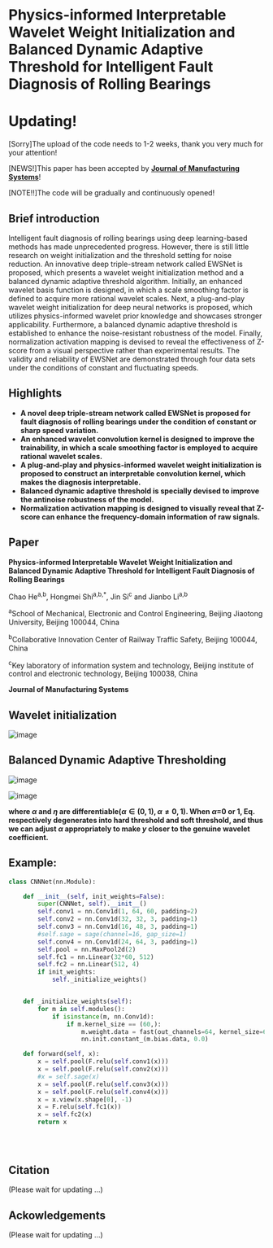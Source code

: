 # Physics-informed Interpretable Wavelet Weight Initialization and Balanced Dynamic Adaptive Threshold for Intelligent Fault Diagnosis of Rolling Bearings

# Updating!

[Sorry]The upload of the code needs to 1-2 weeks, thank you very much for your attention!

[NEWS!]This paper has been accepted by **<font color="blue">[Journal of Manufacturing Systems](https://www.sciencedirect.com/journal/journal-of-manufacturing-systems)</font>**!

[NOTE!!]The code will be gradually and continuously opened!

## Brief introduction  
Intelligent fault diagnosis of rolling bearings using deep learning-based methods has made unprecedented progress. However, there is still little research on weight initialization and the threshold setting for noise reduction. An innovative deep triple-stream network called EWSNet is proposed, which presents a wavelet weight initialization method and a balanced dynamic adaptive threshold algorithm. Initially, an enhanced wavelet basis function is designed, in which a scale smoothing factor is defined to acquire more rational wavelet scales. Next, a plug-and-play wavelet weight initialization for deep neural networks is proposed, which utilizes physics-informed wavelet prior knowledge and showcases stronger applicability. Furthermore, a balanced dynamic adaptive threshold is established to enhance the noise-resistant robustness of the model. Finally, normalization activation mapping is devised to reveal the effectiveness of Z-score from a visual perspective rather than experimental results. The validity and reliability of EWSNet are demonstrated through four data sets under the conditions of constant and fluctuating speeds.

## Highlights

- **A novel deep triple-stream network called EWSNet is proposed for fault diagnosis of rolling bearings under the condition of constant or sharp speed variation.**
- **An enhanced wavelet convolution kernel is designed to improve the trainability, in which a scale smoothing factor is employed to acquire rational wavelet scales.**
- **A plug-and-play and physics-informed wavelet weight initialization is proposed to construct an interpretable convolution kernel, which makes the diagnosis interpretable.**
- **Balanced dynamic adaptive threshold is specially devised to improve the antinoise robustness of the model.**
- **Normalization activation mapping is designed to visually reveal that Z-score can enhance the frequency-domain information of raw signals.**


## Paper
**Physics-informed Interpretable Wavelet Weight Initialization and Balanced Dynamic Adaptive Threshold for Intelligent Fault Diagnosis of Rolling Bearings**  

Chao He<sup>a,b</sup>, Hongmei Shi<sup>a,b,*</sup>, Jin Si<sup>c</sup> and Jianbo Li<sup>a,b</sup>

<sup>a</sup>School of Mechanical, Electronic and Control Engineering, Beijing Jiaotong University, Beijing 100044, China 

<sup>b</sup>Collaborative Innovation Center of Railway Traffic Safety, Beijing 100044, China 

<sup>c</sup>Key laboratory of information system and technology, Beijing institute of control and electronic technology, Beijing 100038, China  

**Journal of Manufacturing Systems**

## Wavelet initialization

![image](https://user-images.githubusercontent.com/19371493/180359513-b6fd1fb4-4c63-47ad-8d98-b8030d2ca529.png)

## Balanced Dynamic Adaptive Thresholding

![image](https://user-images.githubusercontent.com/19371493/190544070-b8a3a630-6fc4-48d4-9693-53253a40752f.png)

![image](https://user-images.githubusercontent.com/19371493/180358950-fcb9b417-7306-4fc0-b99b-5952c59b941f.png)

**where $\alpha$ and $\eta$ are differentiable($\alpha  \in \left( {0,1} \right),\alpha  \ne 0,1$). When $\alpha$=0 or 1, Eq. respectively degenerates into hard threshold and soft threshold, and thus we can adjust $\alpha$ appropriately to make $y$ closer to the genuine wavelet coefficient.**

## Example:



```python
class CNNNet(nn.Module):

    def __init__(self, init_weights=False):
        super(CNNNet, self).__init__()
        self.conv1 = nn.Conv1d(1, 64, 60, padding=2)
        self.conv2 = nn.Conv1d(32, 32, 3, padding=1)
        self.conv3 = nn.Conv1d(16, 48, 3, padding=1)
        #self.sage = sage(channel=16, gap_size=1)
        self.conv4 = nn.Conv1d(24, 64, 3, padding=1)
        self.pool = nn.MaxPool2d(2)
        self.fc1 = nn.Linear(32*60, 512)
        self.fc2 = nn.Linear(512, 4)
        if init_weights:
            self._initialize_weights()


    def _initialize_weights(self):
        for m in self.modules():
            if isinstance(m, nn.Conv1d):
                if m.kernel_size == (60,):
                    m.weight.data = fast(out_channels=64, kernel_size=60, eps=0.2, mode='sigmoid').forward()
                    nn.init.constant_(m.bias.data, 0.0)

    def forward(self, x):
        x = self.pool(F.relu(self.conv1(x)))
        x = self.pool(F.relu(self.conv2(x)))
        #x = self.sage(x)
        x = self.pool(F.relu(self.conv3(x)))
        x = self.pool(F.relu(self.conv4(x)))
        x = x.view(x.shape[0], -1)
        x = F.relu(self.fc1(x))
        x = self.fc2(x)
        return x
   
   
    


```



## Citation

(Please wait for updating ...)

## Ackowledgements
(Please wait for updating ...)
